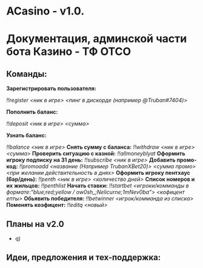 # ACasino - v1.0.

# Документация, админской части бота Казино - ТФ ОТСО

## Команды:

**Зарегистрировать пользователя:**

*!!register <ник в игре> <пинг в дискорде (например @Truban#7404)>*

**Пополнить баланс:**

*!!deposit <ник в игре> <сумма>*

**Узнать баланс:**

*!!balance <ник в игре>*
**Снять сумму с баланса:**
*!!withdraw <ник в игре> <сумма>*
**Проверить ситуацию с казной:**
*!!allmoneyblyat*
**Оформить игроку подписку на 31 день:**
*!!subscribe <ник в игре>*
**Добавить промо-код:**
*!!promoadd <название (Например TrubanXBet20)> <сумма промо> <при желании действительность в днях>*
**Оформить игроку пентхаус (6ар/день):**
*!!penth <ник в игре> <количество дней>*
**Список номеров и их жильцов:**
*!!penthlist*
**Начать ставки:**
*!!startbet <игроки/комманды в формате:"blue;red;yellow / ow0sh_;Nelicurne;1mNev0ba"> <кофицент епты>*
**Обьявить победителя:**
*!!betwinner <игрок/комманда из списка>*
**Поменять коэфицент:**
*!!editq <новый>*

## Планы на v2.0

 - q)

## Идеи, предложения и тех-поддержка:
